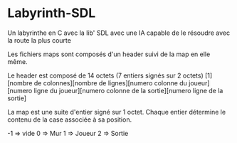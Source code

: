 # Labyrinth-SDL
Un labyrinthe en C avec la lib' SDL avec une IA capable de le résoudre avec la route la plus courte

Les fichiers maps sont composés d'un header suivi de la map en elle même.

Le header est composé de 14 octets (7 entiers signés sur 2 octets)
\[1\]\[nombre de colonnes\]\[nombre de lignes\]\[numero colonne du joueur\]\[numero ligne du joueur\]\[numero colonne de la sortie\]\[numero ligne de la sortie]

La map est une suite d'entier signé sur 1 octet. Chaque entier détermine le contenu de la case associée à sa position.

-1 => vide
0 => Mur
1 => Joueur
2 => Sortie

